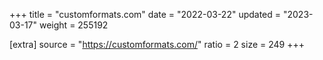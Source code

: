+++
title = "customformats.com"
date = "2022-03-22"
updated = "2023-03-17"
weight = 255192

[extra]
source = "https://customformats.com/"
ratio = 2
size = 249
+++
